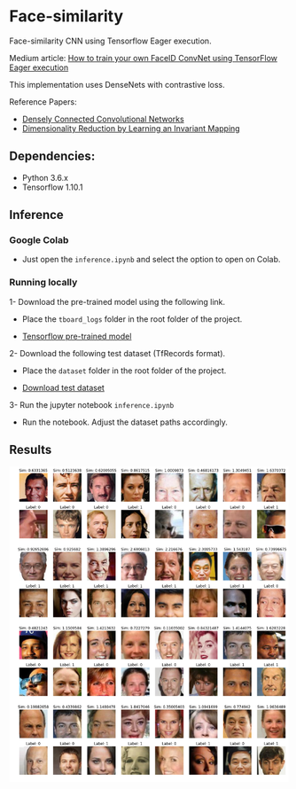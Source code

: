 # Face-similarity
Face-similarity CNN using Tensorflow Eager execution.

Medium article: [How to train your own FaceID ConvNet using TensorFlow Eager execution](https://medium.freecodecamp.org/how-to-train-your-own-faceid-cnn-using-tensorflow-eager-execution-6905afe4fd5a)

This implementation uses DenseNets with contrastive loss.

Reference Papers: 
- [Densely Connected Convolutional Networks](https://arxiv.org/abs/1608.06993)
- [Dimensionality Reduction by Learning an Invariant Mapping](https://ieeexplore.ieee.org/document/1640964)

## Dependencies:
- Python 3.6.x
- Tensorflow 1.10.1

## Inference

### Google Colab

- Just open the `inference.ipynb` and select the option to open on Colab.

### Running locally

1- Download the pre-trained model using the following link.
  * Place the `tboard_logs` folder in the root folder of the project.
  
- [Tensorflow pre-trained model](https://www.dropbox.com/sh/qgz0gw6pqkn64gq/AAAi4eQ97f2yNo8wRQ4FEx-3a?dl=0)

2- Download the following test dataset (TfRecords format).
  * Place the `dataset` folder in the root folder of the project.

- [Download test dataset](https://www.dropbox.com/sh/qgz0gw6pqkn64gq/AAAi4eQ97f2yNo8wRQ4FEx-3a?dl=0)

3- Run the jupyter notebook `inference.ipynb`
  * Run the notebook. Adjust the dataset paths accordingly. 
  
  
## Results

![Results](./images/demo.png)
